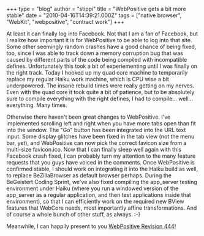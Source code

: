 +++
type = "blog"
author = "stippi"
title = "WebPositive gets a bit more stable"
date = "2010-04-16T14:39:21.000Z"
tags = ["native browser", "WebKit", "webpositive", "contract work"]
+++

At least it can finally log into Facebook. Not that I am a fan of Facebook, but I realize how important it is for WebPositive to be able to log into that site. Some other seemingly random crashes have a good chance of being fixed, too, since I was able to track down a memory corruption bug that was caused by different parts of the code being compiled with incompatible defines. Unfortunately this took a bit of experiementing until I was finally on the right track. Today I hooked up my quad core machine to temporarily replace my regular Haiku work machine, which is CPU wise a bit underpowered. The insane rebuild times were really getting on my nerves. Even with the quad core it took quite a bit of patience, but to be absolutely sure to compile everything with the right defines, I had to compile... well... everything. Many times.

<!--more-->

Otherwise there haven't been great changes to WebPositive. I've implemented scrolling left and right when you have more tabs open than fit into the window. The "Go" button has been integrated into the URL text input. Some display glitches have been fixed in the tab view (not the menu bar, yet), and WebPositive can now pick the correct favicon size from a multi-size favicon.ico. Now that I can finally sleep well again with this Facebook crash fixed, I can probably turn my attention to the many feature requests that you guys have voiced in the comments. Once WebPositive is confirmed stable, I should work on integrating it into the Haiku build as well, to replace BeZillaBrowser as default browser perhaps. During the BeGeistert Coding Sprint, we've also fixed compiling the app_server testing environment under Haiku (where you run a windowed version of the app_server as a regular application, and then test applications inside that environment), so that I can efficiently work on the required new BView features that WebCore needs, most importantly affine transformations. And of course a whole bunch of other stuff, as always. :-)

Meanwhile, I can happily present to you <a href="http://www.yellowbites.com/downloads/WebPositive.zip">WebPositive Revision 444</a>!